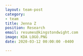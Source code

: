 ```yaml
---
layout: team-post
category:
- team
title: Jenna Z
position: Research
email: resumes@kingstondwight.com
image: KDA LOGO.PNG
date: 2020-03-12 00:00:00 -0400

---
```

